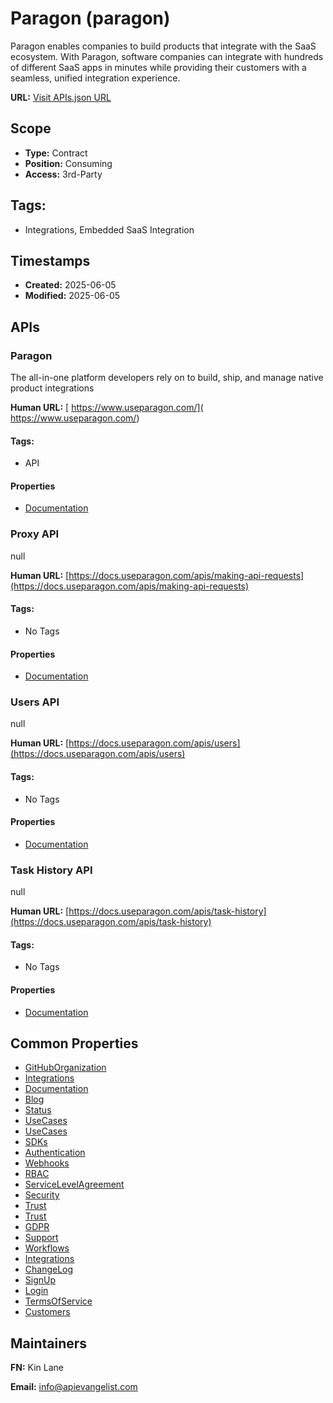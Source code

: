 # Paragon (paragon)
Paragon enables companies to build products that integrate with the SaaS ecosystem. With Paragon, software companies can integrate with hundreds of different SaaS apps in minutes while providing their customers with a seamless, unified integration experience.

**URL:** [Visit APIs.json URL](https://raw.githubusercontent.com/api-evangelist/paragon/refs/heads/main/apis.yml)

## Scope

- **Type:** Contract 
- **Position:** Consuming 
- **Access:** 3rd-Party 

## Tags:

 - Integrations, Embedded SaaS Integration

## Timestamps

- **Created:** 2025-06-05 
- **Modified:** 2025-06-05 

## APIs

### Paragon
The all-in-one platform developers rely on to build, ship, and manage native product integrations 

**Human URL:** [ https://www.useparagon.com/]( https://www.useparagon.com/)


#### Tags:

 - API

#### Properties

- [Documentation]( https://www.useparagon.com/)
### Proxy API
null

**Human URL:** [https://docs.useparagon.com/apis/making-api-requests](https://docs.useparagon.com/apis/making-api-requests)


#### Tags:

 - No Tags

#### Properties

- [Documentation](https://docs.useparagon.com/apis/making-api-requests)
### Users API
null

**Human URL:** [https://docs.useparagon.com/apis/users](https://docs.useparagon.com/apis/users)


#### Tags:

 - No Tags

#### Properties

- [Documentation](https://docs.useparagon.com/apis/users)
### Task History API
null

**Human URL:** [https://docs.useparagon.com/apis/task-history](https://docs.useparagon.com/apis/task-history)


#### Tags:

 - No Tags

#### Properties

- [Documentation](https://docs.useparagon.com/apis/task-history)

## Common Properties

- [GitHubOrganization](https://github.com/useparagon)
- [Integrations](https://www.useparagon.com/integrations)
- [Documentation](https://docs.useparagon.com/overview)
- [Blog](https://www.useparagon.com/blog)
- [Status](https://status.useparagon.com/)
- [UseCases](https://www.useparagon.com/use-case/library)
- [UseCases](https://www.useparagon.com/use-case/library)
- [SDKs](https://docs.useparagon.com/getting-started/installing-the-connect-sdk)
- [Authentication](https://docs.useparagon.com/connect-portal/overview)
- [Webhooks](https://docs.useparagon.com/resources/custom-webhooks)
- [RBAC](https://docs.useparagon.com/managing-account/role-based-access-control)
- [ServiceLevelAgreement](https://docs.useparagon.com/billing/concurrency-limits)
- [Security](https://docs.useparagon.com/security/security)
- [Trust](https://security.useparagon.com/)
- [Trust](https://security.useparagon.com/)
- [GDPR](https://docs.useparagon.com/security/gdpr)
- [Support](https://docs.useparagon.com/support/contacting-support)
- [Workflows](https://docs.useparagon.com/workflows/overview)
- [Integrations](https://docs.useparagon.com/resources/integrations)
- [ChangeLog](https://docs.useparagon.com/changelog/product-updates)
- [SignUp](https://dashboard.useparagon.com/signup)
- [Login](https://dashboard.useparagon.com/login)
- [TermsOfService](https://www.useparagon.com/terms-of-service)
- [Customers](https://www.useparagon.com/customers)

## Maintainers

**FN:** Kin Lane

**Email:** info@apievangelist.com

